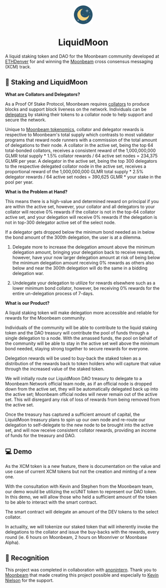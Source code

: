 <p align="center">
  <a href="https://github.com/renchris/liquidmoon-web-app">
    <img alt="LiquidMoon Logo" src="public/images/liquidmoon-logo.png" width="60" />
  </a>
</p>
<h1 align="center">
  LiquidMoon
</h1>

A liquid staking token and DAO for the Moonbeam community developed at [ETHDenver](https://www.ethdenver.com/) for and winning the [Moonbeam](https://www.moonbeam.network/) cross consensus messaging (XCM) track.

## 🤝 Staking and LiquidMoon

**What are Collators and Delegators?**

As a Proof Of Stake Protocol, Moonbeam requires [collators](https://moonbeam.network/community/collators/) to produce blocks and support block liveness on the network. Individuals can be [delegators](https://docs.moonbeam.network/tokens/staking/stake/) by staking their tokens to a collator node to help support and secure the network.

Unique to [Moonbeam tokenomics](https://moonbeam.foundation/glimmer-token/), collator and delegator rewards is respective to Moonbeam's total supply which contrasts to most validator programs that reward node runners with a commission of the total amount of delegations to their node. A collator in the active set, being the top 64 total-bonded collators, receives a consistent reward of the 1,000,000,000 GLMR total supply * 1.5% collator rewards / 64 active set nodes = 234,375 GLMR per year. A delegator in the active set, being the top 300 delegators to the respective delegated collator node in the active set, receives a proportional reward of the 1,000,000,000 GLMR total supply * 2.5% delegator rewards / 64 active set nodes = 390,625 GLMR * your stake in the pool per year.

**What is the Problem at Hand?**

This means there is a high-value and determined reward on principal if you are within the active set, however, your collator and all delegators to your collator will receive 0% rewards if the collator is not in the top-64 collator active set, and your delegation will receive 0% rewards if the delegation is not in top-300 delegator active set of the select node.

If a delegator gets dropped below the minimum bond needed as in below the bond amount of the 300th delegation, the user is at a dilemma. 

1. Delegate more to increase the delegation amount above the minimum delegation amount, bringing your delegation back to receive rewards, however, have your now larger delegation amount at risk of being below the minimum delegation amount receiving 0% rewards as others also below and near the 300th delegation will do the same in a bidding delegation war.

2. Undelegate your delegation to utilize for rewards elsewhere such as a lower minimum bond collator, however, be receiving 0% rewards for the entire un-delegation process of 7-days.

**What is our Product?**

A liquid staking token will make delegation more accessible and reliable for rewards for the Moonbeam community.

Individuals of the community will be able to contribute to the liquid staking token and the DAO treasury will contribute the pool of funds through a single delegation to a node. With the amassed funds, the pool on behalf of the community will be able to stay in the active set well above the minimum bond needed, staying strong together to secure rewards for everyone.

Delegation rewards will be used to buy-back the staked token as a distribution of the rewards back to token holders who will capture that value through the increased value of the staked token.

We will initially route our LiquidMoon DAO treasury to delegate to a Moonbeam Network official team node, as if an official node is dropped down from the active set, they will be automatically delegated back up into the active set; Moonbeam official nodes will never remain out of the active set. This will disregard any risk of loss of rewards from being removed from the active set.

Once the treasury has captured a sufficient amount of capital, the LiquidMoon treasury plans to spin up our own node and re-route our delegation to self-delegate to the new node to be brought into the active set, and will now receive consistent collator rewards, providing an income of funds for the treasury and DAO.

## 💻 Demo

As the XCM token is a new feature, there is documentation on the value and use case of current XCM tokens but not the creation and minting of a new one.

With the consultation with Kevin and Stephen from the Moonbeam team, our demo would be utilizing the xcUNIT token to represent our DAO token. In this demo, we will allow those who held a sufficient amount of the token to be able to interact with the smart contract.

The smart contract will delegate an amount of the DEV tokens to the select collator.

In actuality, we will tokenize our staked token that will inherently invoke the delegations to the collator and issue the buy-backs with the rewards, every round (ie. 6 hours on Moonbeam, 2 hours on Moonriver or Moonbase Alpha).

## 📣 Recognition

This project was completed in collaboration with [anonintern](https://github.com/anonintern). Thank you to [Moonbeam](https://moonbeam.network/) that made creating this project possible and especially to [Kevin Nielson](https://twitter.com/kevinkneilson) for the support.